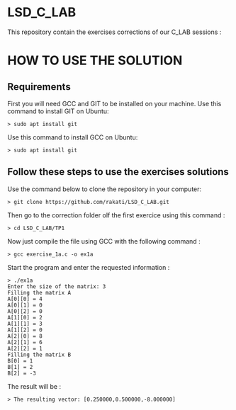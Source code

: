 # LSD_C_LAB
This repository contain the exercises corrections of our C_LAB sessions :

# HOW TO USE THE SOLUTION

## Requirements
First you will need GCC and GIT to be installed on your machine.
Use this command to install GIT on Ubuntu:
```shell
> sudo apt install git
```
Use this command to install GCC on Ubuntu:
```shell
> sudo apt install git
```
## Follow these steps to use the exercises solutions
Use the command below to clone the repository in your computer:
```shell
> git clone https://github.com/rakati/LSD_C_LAB.git
```
Then go to the correction folder olf the first exercice using this command :
```shell
> cd LSD_C_LAB/TP1
```
Now just compile the file using GCC with the following command :
```shell
> gcc exercise_1a.c -o ex1a
```
Start the program and enter the requested information :
```shell
> ./ex1a
Enter the size of the matrix: 3
Filling the matrix A
A[0][0] = 4
A[0][1] = 0
A[0][2] = 0
A[1][0] = 2
A[1][1] = 3
A[1][2] = 0
A[2][0] = 8
A[2][1] = 6
A[2][2] = 1
Filling the matrix B
B[0] = 1
B[1] = 2
B[2] = -3
```
The result will be :
```shell
> The resulting vector: [0.250000,0.500000,-8.000000]
```
